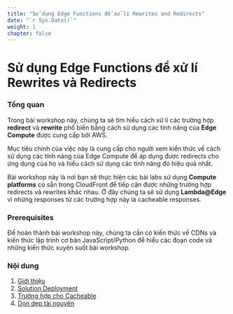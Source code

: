 ```yaml
---
title: "Sử dụng Edge Functions để xử lí Rewrites and Redirects"
date: "`r Sys.Date()`"
weight: 1
chapter: false
---
```


# Sử dụng Edge Functions để xử lí Rewrites và Redirects

### Tổng quan

Trong bài workshop này, chúng ta sẽ tìm hiểu cách xử lí các trường hợp **redirect** và **rewrite** phổ biến bằng cách sử dụng các tính năng của **Edge Compute** được cung cấp bởi AWS.

Mục tiêu chính của việc này là cung cấp cho người xem kiến thức về cách sử dụng các tính năng của Edge Compute để áp dụng được redirects cho ứng dụng của họ và hiểu cách sử dụng các tính năng đó hiệu quả nhất.

Bài workshop này là nơi bạn sẽ thực hiện các bài labs sử dụng **Compute platforms** có sẵn trong CloudFront để tiếp cận được những trường hợp redirects và rewrites khác nhau. Ở đây chúng ta sẽ sử dụng **Lambda@Edge** vì những responses từ các trường hợp này là cacheable responses.

### Prerequisites

Để hoàn thành bài workshop này, chúng ta cần có kiến thức về CDNs và kiến thức lập trình cơ bản JavaScript/Python để hiểu các đoạn code và những kiến thức xuyên suốt bài workshop.

### Nội dung

1.  [Giới thiệu](1-introduce/)
2.  [Solution Deployment](2-prerequiste/)
3.  [Trường hợp cho Cacheable](3-cache/)
4.  [Dọn dẹp tài nguyên](4-terminate/)
